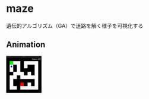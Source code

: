 # maze
遺伝的アルゴリズム（GA）で迷路を解く様子を可視化する

## Animation
<img src="https://github.com/ykmkn/python/blob/main/ga/maze/gif/maze01.gif" height="100">

